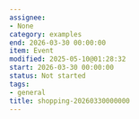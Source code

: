 ```yaml
---
assignee:
- None
category: examples
end: 2026-03-30 00:00:00
item: Event
modified: 2025-05-10@01:28:32
start: 2026-03-30 00:00:00
status: Not started
tags:
- general
title: shopping-20260330000000
---
```


